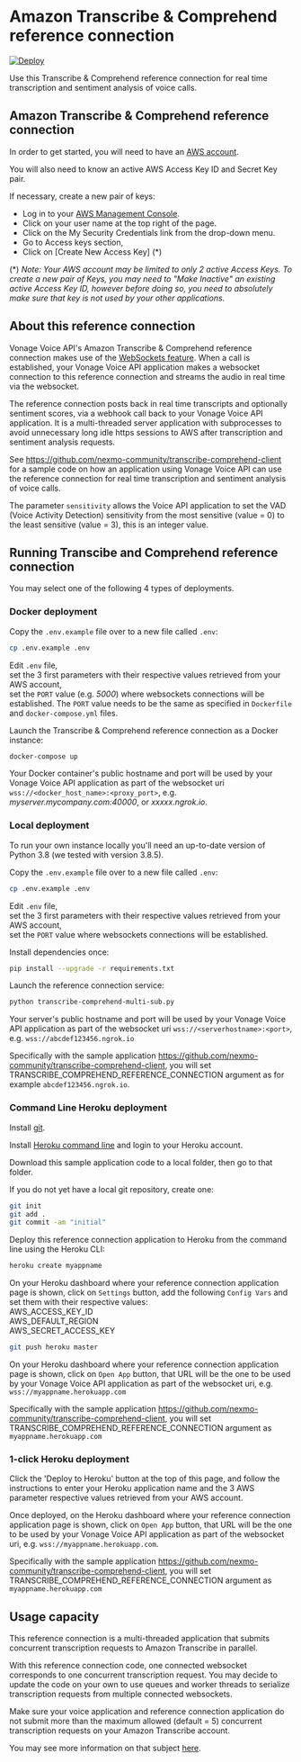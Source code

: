 # Amazon Transcribe & Comprehend reference connection

[![Deploy](https://www.herokucdn.com/deploy/button.svg)](https://heroku.com/deploy?template=https://github.com/nexmo-community/transcribe-comprehend-multi-sub)

Use this Transcribe & Comprehend reference connection for real time transcription and sentiment analysis of voice calls.

## Amazon Transcribe & Comprehend reference connection

In order to get started, you will need to have an [AWS account](http://aws.amazon.com).

You will also need to know an active AWS Access Key ID and Secret Key pair.

If necessary, create a new pair of keys:
- Log in to your [AWS Management Console](http://aws.amazon.com).
- Click on your user name at the top right of the page.
- Click on the My Security Credentials link from the drop-down menu.
- Go to Access keys section,
- Click on \[Create New Access Key\] (\*)

(\*) *Note: Your AWS account may be limited to only 2 active Access Keys. To create a new pair of Keys, you may need to "Make Inactive" an existing active Access Key ID, however before doing so, you need to absolutely make sure that key is not used by your other applications.*

## About this reference connection

Vonage Voice API's Amazon Transcribe & Comprehend reference connection makes use of the [WebSockets feature](https://docs.nexmo.com/voice/voice-api/websockets). When a call is established, your Vonage Voice API application makes a websocket connection to this reference connection and streams the audio in real time via the websocket.

The reference connection posts back in real time transcripts and optionally sentiment scores, via a webhook call back to your Vonage Voice API application. It is a multi-threaded server application with subprocesses to avoid unnecessary long idle https sessions to AWS after transcription and sentiment analysis requests.

See https://github.com/nexmo-community/transcribe-comprehend-client for a sample code on how an application using Vonage Voice API can use the reference connection for real time transcription and sentiment analysis of voice calls.

The parameter `sensitivity` allows the Voice API application to set the VAD (Voice Activity Detection) sensitivity from the most sensitive (value = 0) to the least sensitive (value = 3), this is an integer value.

## Running Transcibe and Comprehend reference connection

You may select one of the following 4 types of deployments.

### Docker deployment

Copy the `.env.example` file over to a new file called `.env`:
```bash
cp .env.example .env
```

Edit `.env` file,<br/>
set the 3 first parameters with their respective values retrieved from your AWS account,<br/>
set the `PORT` value (e.g. *5000*) where websockets connections will be established.
The `PORT` value needs to be the same as specified in `Dockerfile` and `docker-compose.yml` files.

Launch the Transcribe & Comprehend reference connection as a Docker instance:

```bash
docker-compose up
```
Your Docker container's public hostname and port will be used by your Vonage Voice API application as part of the websocket uri `wss://<docker_host_name>:<proxy_port>`, e.g. *myserver.mycompany.com:40000*, or *xxxxx.ngrok.io*.

### Local deployment

To run your own instance locally you'll need an up-to-date version of Python 3.8 (we tested with version 3.8.5).

Copy the `.env.example` file over to a new file called `.env`:

```bash
cp .env.example .env
```

Edit `.env` file,<br/>
set the 3 first parameters with their respective values retrieved from your AWS account,<br/>
set the `PORT` value where websockets connections will be established.

Install dependencies once:
```bash
pip install --upgrade -r requirements.txt
```

Launch the reference connection service:
```bash
python transcribe-comprehend-multi-sub.py
```

Your server's public hostname and port will be used by your Vonage Voice API application as part of the websocket uri `wss://<serverhostname>:<port>`, e.g. `wss://abcdef123456.ngrok.io`


Specifically with the sample application https://github.com/nexmo-community/transcribe-comprehend-client, you will set TRANSCRIBE_COMPREHEND_REFERENCE_CONNECTION argument as for example `abcdef123456.ngrok.io`.


### Command Line Heroku deployment

Install [git](https://git-scm.com/downloads).

Install [Heroku command line](https://devcenter.heroku.com/categories/command-line) and login to your Heroku account.

Download this sample application code to a local folder, then go to that folder.

If you do not yet have a local git repository, create one:</br>
```bash
git init
git add .
git commit -am "initial"
```

Deploy this reference connection application to Heroku from the command line using the Heroku CLI:

```bash
heroku create myappname
```

On your Heroku dashboard where your reference connection application page is shown, click on `Settings` button,
add the following `Config Vars` and set them with their respective values:</br>
AWS_ACCESS_KEY_ID</br>
AWS_DEFAULT_REGION</br>
AWS_SECRET_ACCESS_KEY</br>

```bash
git push heroku master
```

On your Heroku dashboard where your reference connection application page is shown, click on `Open App` button, that URL will be the one to be used by your Vonage Voice API application as part of the websocket uri, e.g. `wss://myappname.herokuapp.com`

Specifically with the sample application https://github.com/nexmo-community/transcribe-comprehend-client, you will set TRANSCRIBE_COMPREHEND_REFERENCE_CONNECTION argument as `myappname.herokuapp.com`

### 1-click Heroku deployment

Click the 'Deploy to Heroku' button at the top of this page, and follow the instructions to enter your Heroku application name and the 3 AWS parameter respective values retrieved from your AWS account.

Once deployed, on the Heroku dashboard where your reference connection application page is shown, click on `Open App` button, that URL will be the one to be used by your Vonage Voice API application as part of the websocket uri, e.g. `wss://myappname.herokuapp.com`.

Specifically with the sample application https://github.com/nexmo-community/transcribe-comprehend-client, you will set TRANSCRIBE_COMPREHEND_REFERENCE_CONNECTION argument as `myappname.herokuapp.com`

## Usage capacity

This reference connection is a multi-threaded application that submits concurrent transcription requests to Amazon Transcribe in parallel.

With this reference connection code, one connected websocket corresponds to one concurrent transcription request. You may decide to update the code on your own to use queues and worker threads to serialize transcription requests from multiple connected websockets.

Make sure your voice application and reference connection application do not submit more than the maximum allowed (default = 5) concurrent transcription requests on your Amazon Transcribe account.

You may see more information on that subject [here](https://docs.aws.amazon.com/transcribe/latest/dg/limits-guidelines.html).
